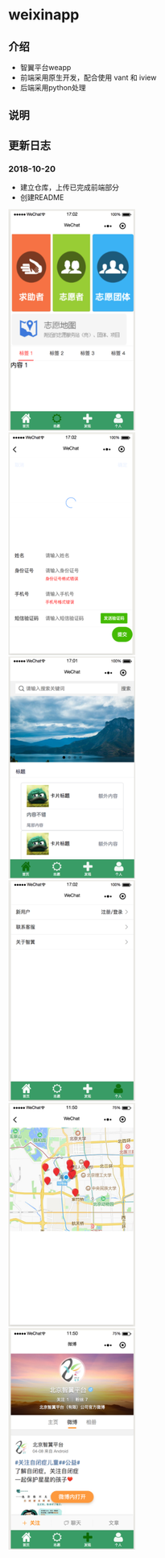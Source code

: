 # weixinapp
## 介绍
- 智翼平台weapp
- 前端采用原生开发，配合使用 vant 和 iview
- 后端采用python处理
## 说明
## 更新日志
### 2018-10-20
- 建立仓库，上传已完成前端部分
- 创建README
<img src="./README/1.png" width = "50%" />
<img src="./README/2.png" width = "50%" />
<img src="./README/3.png" width = "50%" />
<img src="./README/4.png" width = "50%" />
<img src="./README/5.png" width = "50%" />
<img src="./README/6.png" width = "50%" />